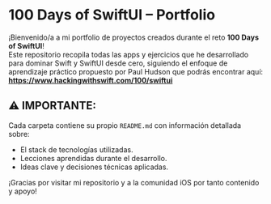 #  100 Days of SwiftUI – Portfolio

¡Bienvenido/a a mi portfolio de proyectos creados durante el reto **100 Days of SwiftUI**!  
Este repositorio recopila todas las apps y ejercicios que he desarrollado para dominar Swift y SwiftUI desde cero, siguiendo el enfoque de aprendizaje práctico propuesto por Paul Hudson que podrás encontrar aquí:
**https://www.hackingwithswift.com/100/swiftui**


## ⚠️ IMPORTANTE:
Cada carpeta contiene su propio `README.md` con información detallada sobre:

- El stack de tecnologías utilizadas.
- Lecciones aprendidas durante el desarrollo.
- Ideas clave y decisiones técnicas aplicadas.

¡Gracias por visitar mi repositorio y a la comunidad iOS por tanto contenido y apoyo! 
